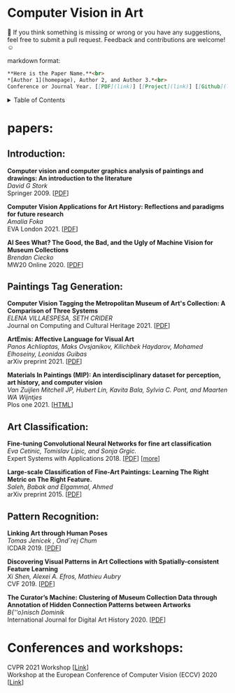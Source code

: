 # Computer Vision in Art

:rotating_light: If you think something is missing or wrong or you have any suggestions, feel free to submit a pull request. Feedback and contributions are welcome! :relaxed:


markdown format:
``` markdown
**Here is the Paper Name.**<br>
*[Author 1](homepage), Author 2, and Author 3.*<br>
Conference or Journal Year. [[PDF](link)] [[Project](link)] [[Github](link)] [[Video](link)] [[Data](link)]
```

<details><summary>Table of Contents</summary><p>

- [Papers](#papers)
    - [Introduction](#introduction)
    - [Tag Generation of Paintings](#paintings-tag-generation)
    - [Art Classification](#art-classification)
    - [Pattern Recognition](#pattern-recognition)
- [Conferences and Workshops](#conferences-and-workshops)
</p></details><p></p>



# papers:

## Introduction:

**Computer vision and computer graphics analysis of paintings and drawings: An introduction to the literature**<br>
*David G Stork*<br>
Springer 2009. [[PDF](https://citeseerx.ist.psu.edu/viewdoc/download?doi=10.1.1.565.5229&rep=rep1&type=pdf)]

**Computer Vision Applications for Art History: Reflections and paradigms for future research**<br>
*Amalia Foka*<br>
EVA London 2021. [[PDF](https://www.scienceopen.com/document_file/1afdb236-5558-4dd5-83af-91227961edb8/ScienceOpen/073_Foka_EVA21.pdf)]


**AI Sees What? The Good, the Bad, and the Ugly of Machine Vision for Museum Collections**<br>
*Brendan Ciecko*<br>
MW20 Online 2020. [[PDF](https://www.researchgate.net/profile/Brendan-Ciecko/publication/339603082_AI_Sees_What_The_Good_the_Bad_and_the_Ugly_of_Machine_Vision_for_Museum_Collections/links/5e5be453299bf1bdb84aade3/AI-Sees-What-The-Good-the-Bad-and-the-Ugly-of-Machine-Vision-for-Museum-Collections.pdf)]


## Paintings Tag Generation:

**Computer Vision Tagging the Metropolitan Museum of Art's Collection: A Comparison of Three Systems**<br>
*ELENA VILLAESPESA, SETH CRIDER*<br>
Journal on Computing and Cultural Heritage 2021. [[PDF](https://dl.acm.org/doi/pdf/10.1145/3446621)]


**ArtEmis: Affective Language for Visual Art**<br>
*Panos Achlioptas, Maks Ovsjanikov, Kilichbek Haydarov, Mohamed Elhoseiny, Leonidas Guibas*<br>
arXiv preprint 2021. [[PDF](https://arxiv.org/abs/2101.07396)]

**Materials In Paintings (MIP): An interdisciplinary dataset for perception, art history, and computer vision**<br>
*Van Zuijlen Mitchell JP, Hubert Lin, Kavita Bala, Sylvia C. Pont, and Maarten WA Wijntjes*<br>
Plos one 2021. [[HTML](https://journals.plos.org/plosone/article?id=10.1371/journal.pone.0255109)]


## Art Classification:

**Fine-tuning Convolutional Neural Networks for fine art classification**<br>
*Eva Cetinic, Tomislav Lipic, and Sonja Grgic.*<br>
Expert Systems with Applications 2018. [[PDF](https://www.vcl.fer.hr/papers_pdf/Fine-tuning%20Convolutional%20Neural%20Networks%20for%20fine%20art%20classification.pdf)] [[more](https://towardsdatascience.com/a-survey-of-computer-vision-in-fine-art-classification-9c7e60ad3fc2)]

**Large-scale Classification of Fine-Art Paintings: Learning The Right Metric on The Right Feature.**<br>
*Saleh, Babak and Elgammal, Ahmed*<br>
arXiv preprint 2015. [[PDF](https://arxiv.org/abs/1505.00855)] 

## Pattern Recognition:


**Linking Art through Human Poses**<br>
*Tomas Jenicek , Ondˇrej Chum*<br>
ICDAR 2019. [[PDF](https://cmp.felk.cvut.cz/~chum/papers/Jenicek-ICDAR19.pdf)] 

**Discovering Visual Patterns in Art Collections with Spatially-consistent Feature Learning**<br>
*Xi Shen, Alexei A. Efros, Mathieu Aubry*<br>
CVF 2019. [[PDF](https://openaccess.thecvf.com/content_CVPR_2019/papers/Shen_Discovering_Visual_Patterns_in_Art_Collections_With_Spatially-Consistent_Feature_Learning_CVPR_2019_paper.pdf)] 

**The Curator’s Machine: Clustering of Museum Collection Data through Annotation of Hidden Connection Patterns between Artworks**<br>
*B{\''o}nisch Dominik*<br>
International Journal for Digital Art History 2020. [[PDF](https://journals.ub.uni-heidelberg.de/index.php/dah/article/download/75953/75160)]


# Conferences and workshops:
CVPR 2021 Workshop [[Link](https://sites.google.com/view/ec3v-cvpr2021/program?authuser=0)] <br>
Workshop at the European Conference of Computer Vision (ECCV) 2020 [[Link](https://visarts.eu/)] <br>

